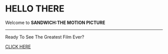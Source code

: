 <h1>HELLO THERE</h1>
Welcome to <strong>SANDWICH:THE MOTION PICTURE</strong>
<hr class="light">
<p>Ready To See The Greatest Film Ever?</p>
<a href="https://jaydenw4157.github.io/sandwich-themovie/">CLICK HERE</a>
